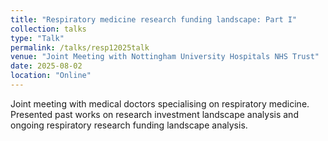 ```yaml
---
title: "Respiratory medicine research funding landscape: Part I"
collection: talks
type: "Talk"
permalink: /talks/resp12025talk
venue: "Joint Meeting with Nottingham University Hospitals NHS Trust"
date: 2025-08-02
location: "Online"
---
```

Joint meeting with medical doctors specialising on respiratory medicine. Presented past works on research investment landscape analysis and ongoing respiratory research funding landscape analysis. 